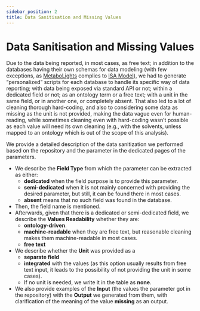 ```yaml
---
sidebar_position: 2
title: Data Sanitisation and Missing Values
---
```


# Data Sanitisation and Missing Values

Due to the data being reported, in most cases, as free text; in addition to the databases having their own schemas for data modeling (with few exceptions, as [MetaboLights](https://www.ebi.ac.uk/metabolights/) complies to [ISA Model](https://isa-specs.readthedocs.io/en/latest/isamodel.html)), we had to generate “personalized” scripts for each database to handle its specific way of data reporting; with data being exposed via standard API or not; within a dedicated field or not; as an ontology term or a free text; with a unit in the same field, or in another one, or completely absent. That also led to a lot of cleaning thorough hard-coding, and also to considering some data as missing as the unit is not provided, making the data vague even for human-reading, while sometimes cleaning even with hard-coding wasn’t possible as each value will need its own cleaning (e.g., with the solvents, unless mapped to an ontology which is out of the scope of this analysis).

We provide a detailed description of the data sanitization we performed based on the repository and the parameter in the dedicated pages of the parameters.
- We describe the **Field Type** from which the parameter can be extracted as either:
  - **dedicated** when the field purpose is to provide this parameter.
  - **semi-dedicated** when it is not mainly concerned with providing the desired parameter, but still, it can be found there in most cases. 
  - **absent** means that no such field was found in the database. 
- Then, the field name is mentioned. 
- Afterwards, given that there is a dedicated or semi-dedicated field, we describe the **Values Readability** whether they are:
  - **ontology-driven**.
  - **machine-readable** when they are free text, but reasonable cleaning makes them machine-readable in most cases.
  - **free text**
- We describe whether the **Unit** was provided as a 
  - **separate field** 
  - **integrated** with the values (as this option usually results from free text input, it leads to the possibility of not providing the unit in some cases). 
  - If no unit is needed, we write it in the table as **none**.  
- We also provide examples of the **Input** (the values the parameter got in the repository) with the **Output** we generated from them, with clarification of the meaning of the value **missing** as an output.
